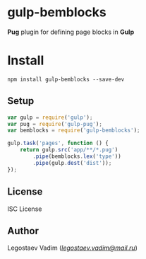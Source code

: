 # gulp-bemblocks

**Pug** plugin for defining page blocks in **Gulp**

# Install

```
npm install gulp-bemblocks --save-dev
```

## Setup

```js
var gulp = require('gulp');
var pug = require('gulp-pug');
var bemblocks = require('gulp-bemblocks');

gulp.task('pages', function () {
    return gulp.src('app/**/*.pug')
        .pipe(bemblocks.lex('type'))
        .pipe(gulp.dest('dist'));
});
```

## License

ISC License

## Author

Legostaev Vadim (*legostaev.vadim@mail.ru*)
